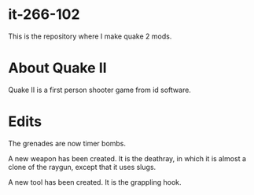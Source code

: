 it-266-102
==========
This is the repository where I make quake 2 mods.

About Quake II
==============
Quake II is a first person shooter game from id software.

Edits
=====
The grenades are now timer bombs.

A new weapon has been created. It is the deathray, in which it is almost a clone of the raygun, except that it uses slugs.

A new tool has been created. It is the grappling hook.
